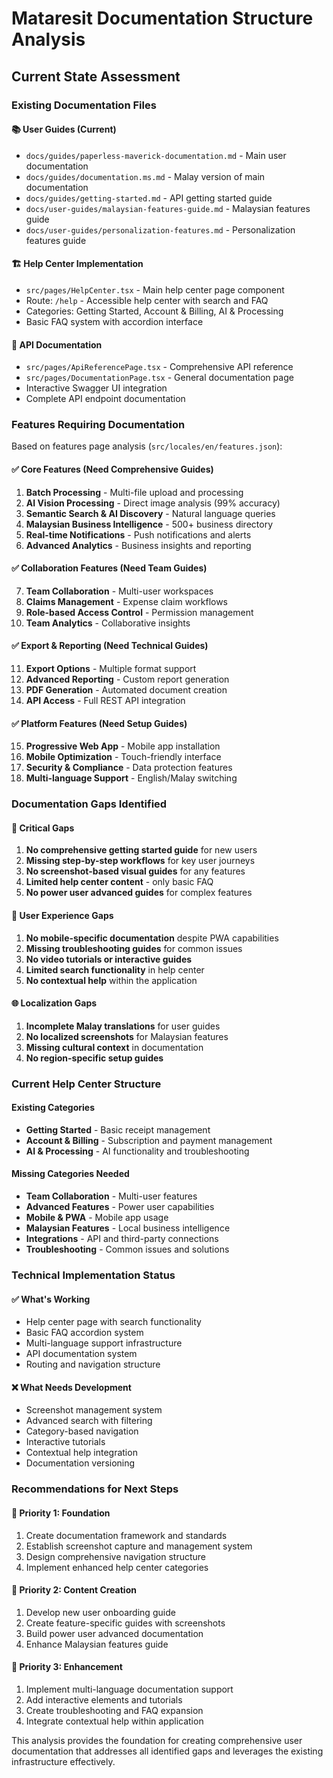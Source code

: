 # Mataresit Documentation Structure Analysis

## Current State Assessment

### Existing Documentation Files

#### 📚 User Guides (Current)
- `docs/guides/paperless-maverick-documentation.md` - Main user documentation
- `docs/guides/documentation.ms.md` - Malay version of main documentation
- `docs/guides/getting-started.md` - API getting started guide
- `docs/user-guides/malaysian-features-guide.md` - Malaysian features guide
- `docs/user-guides/personalization-features.md` - Personalization features guide

#### 🏗️ Help Center Implementation
- `src/pages/HelpCenter.tsx` - Main help center page component
- Route: `/help` - Accessible help center with search and FAQ
- Categories: Getting Started, Account & Billing, AI & Processing
- Basic FAQ system with accordion interface

#### 📖 API Documentation
- `src/pages/ApiReferencePage.tsx` - Comprehensive API reference
- `src/pages/DocumentationPage.tsx` - General documentation page
- Interactive Swagger UI integration
- Complete API endpoint documentation

### Features Requiring Documentation

Based on features page analysis (`src/locales/en/features.json`):

#### ✅ Core Features (Need Comprehensive Guides)
1. **Batch Processing** - Multi-file upload and processing
2. **AI Vision Processing** - Direct image analysis (99% accuracy)
3. **Semantic Search & AI Discovery** - Natural language queries
4. **Malaysian Business Intelligence** - 500+ business directory
5. **Real-time Notifications** - Push notifications and alerts
6. **Advanced Analytics** - Business insights and reporting

#### ✅ Collaboration Features (Need Team Guides)
7. **Team Collaboration** - Multi-user workspaces
8. **Claims Management** - Expense claim workflows
9. **Role-based Access Control** - Permission management
10. **Team Analytics** - Collaborative insights

#### ✅ Export & Reporting (Need Technical Guides)
11. **Export Options** - Multiple format support
12. **Advanced Reporting** - Custom report generation
13. **PDF Generation** - Automated document creation
14. **API Access** - Full REST API integration

#### ✅ Platform Features (Need Setup Guides)
15. **Progressive Web App** - Mobile app installation
16. **Mobile Optimization** - Touch-friendly interface
17. **Security & Compliance** - Data protection features
18. **Multi-language Support** - English/Malay switching

### Documentation Gaps Identified

#### 🚨 Critical Gaps
1. **No comprehensive getting started guide** for new users
2. **Missing step-by-step workflows** for key user journeys
3. **No screenshot-based visual guides** for any features
4. **Limited help center content** - only basic FAQ
5. **No power user advanced guides** for complex features

#### 📱 User Experience Gaps
1. **No mobile-specific documentation** despite PWA capabilities
2. **Missing troubleshooting guides** for common issues
3. **No video tutorials or interactive guides**
4. **Limited search functionality** in help center
5. **No contextual help** within the application

#### 🌐 Localization Gaps
1. **Incomplete Malay translations** for user guides
2. **No localized screenshots** for Malaysian features
3. **Missing cultural context** in documentation
4. **No region-specific setup guides**

### Current Help Center Structure

#### Existing Categories
- **Getting Started** - Basic receipt management
- **Account & Billing** - Subscription and payment management
- **AI & Processing** - AI functionality and troubleshooting

#### Missing Categories Needed
- **Team Collaboration** - Multi-user features
- **Advanced Features** - Power user capabilities
- **Mobile & PWA** - Mobile app usage
- **Malaysian Features** - Local business intelligence
- **Integrations** - API and third-party connections
- **Troubleshooting** - Common issues and solutions

### Technical Implementation Status

#### ✅ What's Working
- Help center page with search functionality
- Basic FAQ accordion system
- Multi-language support infrastructure
- API documentation system
- Routing and navigation structure

#### ❌ What Needs Development
- Screenshot management system
- Advanced search with filtering
- Category-based navigation
- Interactive tutorials
- Contextual help integration
- Documentation versioning

### Recommendations for Next Steps

#### 🎯 Priority 1: Foundation
1. Create documentation framework and standards
2. Establish screenshot capture and management system
3. Design comprehensive navigation structure
4. Implement enhanced help center categories

#### 🎯 Priority 2: Content Creation
1. Develop new user onboarding guide
2. Create feature-specific guides with screenshots
3. Build power user advanced documentation
4. Enhance Malaysian features guide

#### 🎯 Priority 3: Enhancement
1. Implement multi-language documentation support
2. Add interactive elements and tutorials
3. Create troubleshooting and FAQ expansion
4. Integrate contextual help within application

This analysis provides the foundation for creating comprehensive user documentation that addresses all identified gaps and leverages the existing infrastructure effectively.
